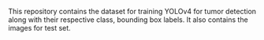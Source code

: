 This repository contains the dataset for training YOLOv4 for tumor detection along with their respective class, bounding box labels. It also contains the images for test set. 
